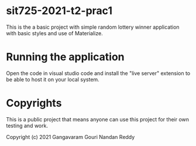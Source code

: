 # sit725-2021-t2-prac1

This is the a basic project with simple random lottery winner application with basic styles and use of Materialize.

# Running the application

Open the code in visual studio code and install the "live server" extension to be able to host it on your local system.

# Copyrights

This is a public project that means anyone can use this project for their own testing and work.

Copyright (c) 2021 Gangavaram Gouri Nandan Reddy
